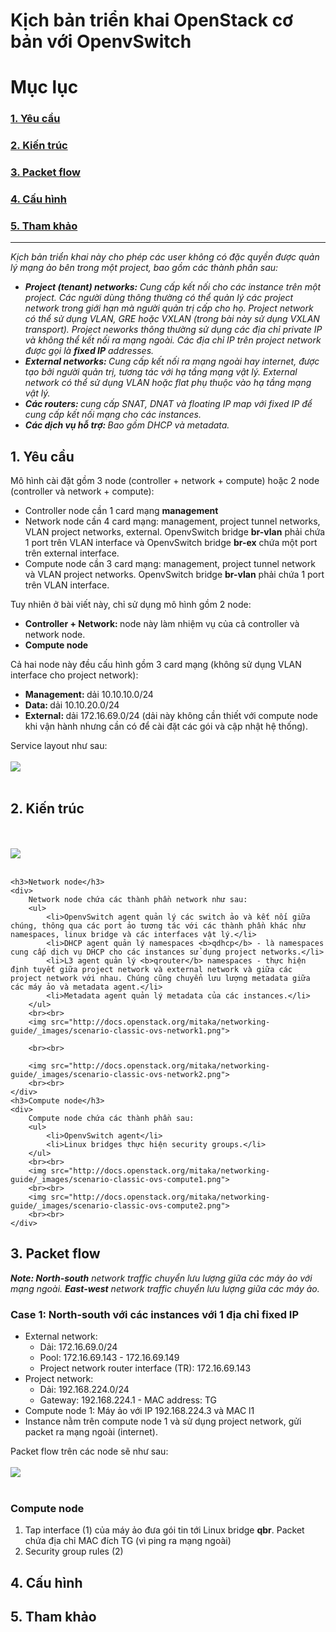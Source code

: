 # Kịch bản triển khai OpenStack cơ bản với OpenvSwitch
# Mục lục
<h3><a href="#pre">1. Yêu cầu</a></h3>
<h3><a href="#arch">2. Kiến trúc</a></h3>
<h3><a href="#flow">3. Packet flow</a></h3>
<h3><a href="#cfg">4. Cấu hình</a></h3>
<h3><a href="#ref">5. Tham khảo</a></h3>

---
<i>
    Kịch bản triển khai này cho phép các user không có đặc quyền được quản lý mạng ảo bên trong một project, bao gồm các thành phần sau:
    <ul>
        <li><b>Project (tenant) networks: </b> Cung cấp kết nối cho các instance trên một project. Các người dùng thông thường có thể quản lý các project network trong giới hạn mà người quản trị cấp cho họ. Project network có thể sử dụng VLAN, GRE hoặc VXLAN (trong bài này sử dụng VXLAN transport). Project neworks thông thường sử dụng các địa chỉ private IP và không thể kết nối ra mạng ngoài. Các địa chỉ IP trên project network được gọi là <b>fixed IP</b> addresses.</li>
        <li><b>External networks: </b>Cung cấp kết nối ra mạng ngoài hay internet, được tạo bởi người quản trị, tương tác với hạ tầng mạng vật lý. External network có thể sử dụng VLAN hoặc flat phụ thuộc vào hạ tầng mạng vật lý.</li>
        <li><b>Các routers: </b>cung cấp SNAT, DNAT và floating IP map với fixed IP để cung cấp kết nối mạng cho các instances.</li>
        <li><b>Các dịch vụ hỗ trợ: </b>Bao gồm DHCP và metadata.</li>
    </ul>
</i>

<h2><a name="pre">1. Yêu cầu</a></h2>
<div>
    Mô hình cài đặt gồm 3 node (controller + network + compute) hoặc 2 node (controller và network + compute):
    <ul>
        <li>Controller node cần 1 card mạng <b>management</b></li>
        <li>Network node cần 4 card mạng: management, project tunnel networks, VLAN project networks, external. OpenvSwitch bridge <b>br-vlan</b> phải chứa 1 port trên VLAN interface và OpenvSwitch bridge <b>br-ex</b> chứa một port trên external interface.</li>
        <li>Compute node cần 3 card mạng: management, project tunnel network và VLAN project networks. OpenvSwitch bridge <b>br-vlan</b> phải chứa 1 port trên VLAN interface.</li>        
    </ul>
    Tuy nhiên ở bài viết này, chỉ sử dụng mô hình gồm 2 node:
    <ul>
        <li><b>Controller + Network: </b> node này làm nhiệm vụ của cả controller và network node.       
        </li>
        <li><b>Compute node</b></li>
    </ul>
    Cả hai node này đều cấu hình gồm 3 card mạng (không sử dụng VLAN interface cho project network):
    <ul>
        <li><b>Management: </b>dải 10.10.10.0/24</li>
        <li><b>Data: </b>dải 10.10.20.0/24</li>
        <li><b>External: </b>dải 172.16.69.0/24 (dải này không cần thiết với compute node khi vận hành nhưng cần có để cài đặt các gói và cập nhật hệ thống).</li>
    </ul>
    Service layout như sau:
    <br><br>
    <img src="http://docs.openstack.org/mitaka/networking-guide/_images/scenario-classic-ovs-services.png">
    <br><br>
</div>

<h2><a name="arch">2. Kiến trúc</a></h2>
<div>
    <br><br>
    <img src="http://docs.openstack.org/mitaka/networking-guide/_images/scenario-classic-general.png">
    <br><br>

    <h3>Network node</h3>
    <div>
        Network node chứa các thành phần network như sau:
        <ul>
            <li>OpenvSwitch agent quản lý các switch ảo và kết nối giữa chúng, thông qua các port ảo tương tác với các thành phần khác như namespaces, linux bridge và các interfaces vật lý.</li>
            <li>DHCP agent quản lý namespaces <b>qdhcp</b> - là namespaces cung cấp dịch vụ DHCP cho các instances sử dụng project networks.</li>
            <li>L3 agent quản lý <b>qrouter</b> namespaces - thực hiện định tuyết giữa project network và external network và giữa các project network với nhau. Chúng cũng chuyển lưu lượng metadata giữa các máy ảo và metadata agent.</li>
            <li>Metadata agent quản lý metadata của các instances.</li>
        </ul>
        <br><br>
        <img src="http://docs.openstack.org/mitaka/networking-guide/_images/scenario-classic-ovs-network1.png">

        <br><br>

        <img src="http://docs.openstack.org/mitaka/networking-guide/_images/scenario-classic-ovs-network2.png">
        <br><br>        
    </div>
    <h3>Compute node</h3>
    <div>
        Compute node chứa các thành phần sau:
        <ul>
            <li>OpenvSwitch agent</li>
            <li>Linux bridges thực hiện security groups.</li>
        </ul>
        <br><br>
        <img src="http://docs.openstack.org/mitaka/networking-guide/_images/scenario-classic-ovs-compute1.png">
        <br><br>
        <img src="http://docs.openstack.org/mitaka/networking-guide/_images/scenario-classic-ovs-compute2.png">
        <br><br>
    </div>
</div>

<h2><a name="flow">3. Packet flow</a></h2>
<div>
<i><b>Note: </b><b>North-south</b> network traffic chuyển lưu lượng giữa các máy ảo với mạng ngoài. <b>East-west</b> network traffic chuyển lưu lượng giữa các máy ảo.</i>
<h3>Case 1: North-south với các instances với 1 địa chỉ fixed IP</h3>
<div>
    <ul>
        <li>External network:  
            <ul>
                <li>Dải: 172.16.69.0/24</li>
                <li>Pool: 172.16.69.143 - 172.16.69.149</li>
                <li>Project network router interface (TR): 172.16.69.143</li>
            </ul>
        </li>
        <li>Project network:
            <ul>
                <li>Dải: 192.168.224.0/24</li>
                <li>Gateway: 192.168.224.1 - MAC address: TG</li>
            </ul>
        </li>
        <li>Compute node 1: Máy ảo với IP 192.168.224.3 và MAC l1</li>
        <li>Instance nằm trên compute node 1 và sử dụng project network, gửi packet ra mạng ngoài (internet).</li>
    </ul>
    Packet flow trên các node sẽ như sau:
    <br><br>
    <img src="http://docs.openstack.org/mitaka/networking-guide/_images/scenario-classic-ovs-flowns1.png">
    <br><br>
    <h3>Compute node</h3>
    <div>
        <ol>
            <li>Tap interface (1) của máy ảo đưa gói tin tới Linux bridge <b>qbr</b>. Packet chứa địa chỉ MAC đích TG (vì ping ra mạng ngoài)</li>
            <li>Security group rules (2)</li>
        </ol>
    </div>
</div>

</div>

<h2><a name="cfg">4. Cấu hình</a></h2>


<h2><a name="ref">5. Tham khảo</a></h2>
